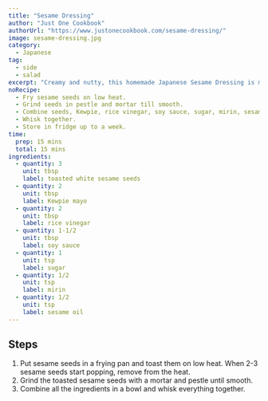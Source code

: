 ```yaml
---
title: "Sesame Dressing"
author: "Just One Cookbook"
authorUrl: "https://www.justonecookbook.com/sesame-dressing/"
image: sesame-dressing.jpg
category:
  - Japanese
tag:
  - side
  - salad
excerpt: "Creamy and nutty, this homemade Japanese Sesame Dressing is made from ground roasted sesame seeds, mayo, rice vinegar, and soy sauce."
noRecipe:
  - Fry sesame seeds on low heat.
  - Grind seeds in pestle and mortar till smooth.
  - Combine seeds, Kewpie, rice vinegar, soy sauce, sugar, mirin, sesame oil.
  - Whisk together.
  - Store in fridge up to a week.
time:
  prep: 15 mins
  total: 15 mins
ingredients:
  - quantity: 3
    unit: tbsp
    label: toasted white sesame seeds
  - quantity: 2
    unit: tbsp
    label: Kewpie mayo
  - quantity: 2
    unit: tbsp
    label: rice vinegar
  - quantity: 1-1/2
    unit: tbsp
    label: soy sauce
  - quantity: 1
    unit: tsp
    label: sugar
  - quantity: 1/2
    unit: tsp
    label: mirin
  - quantity: 1/2
    unit: tsp
    label: sesame oil
---
```


## Steps

1. Put sesame seeds in a frying pan and toast them on low heat. When 2-3 sesame seeds start popping, remove from the heat.
2. Grind the toasted sesame seeds with a mortar and pestle until smooth.
3. Combine all the ingredients in a bowl and whisk everything together.

